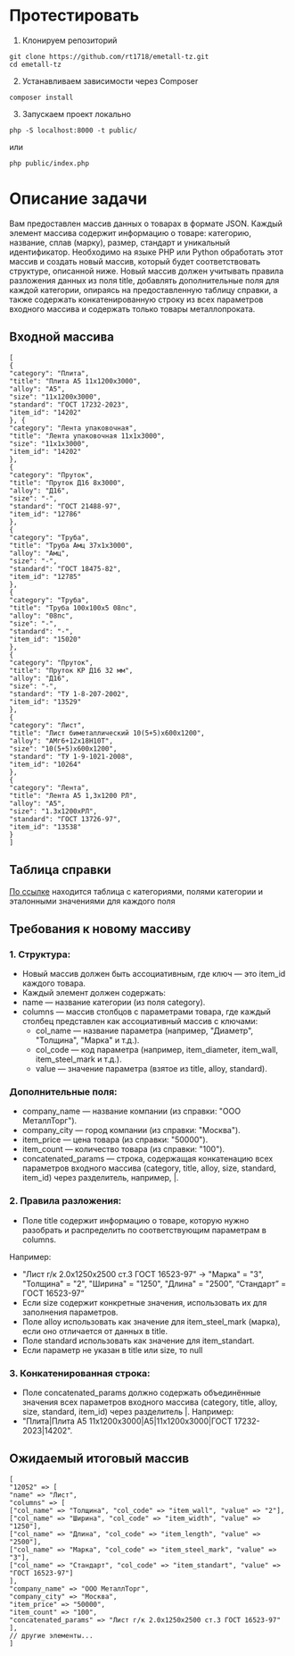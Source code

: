 # Протестировать
1. Клонируем репозиторий
```
git clone https://github.com/rt1718/emetall-tz.git
cd emetall-tz
```
2. Устанавливаем зависимости через Composer
```
composer install
```
3. Запускаем проект локально
```
php -S localhost:8000 -t public/
```
или
```
php public/index.php
```
# Описание задачи
Вам предоставлен массив данных о товарах в формате JSON. Каждый элемент
массива содержит информацию о товаре: категорию, название, сплав (марку), размер,
стандарт и уникальный идентификатор. Необходимо на языке PHP или Python
обработать этот массив и создать новый массив, который будет соответствовать
структуре, описанной ниже. Новый массив должен учитывать правила разложения
данных из поля title, добавлять дополнительные поля для каждой категории,
опираясь на предоставленную таблицу справки, а также содержать
конкатенированную строку из всех параметров входного массива и содержать только
товары металлопроката.

## Входной массива
```
[
{
"category": "Плита",
"title": "Плита А5 11x1200x3000",
"alloy": "А5",
"size": "11x1200x3000",
"standard": "ГОСТ 17232-2023",
"item_id": "14202"
}, {
"category": "Лента упаковочная",
"title": "Лента упаковочная 11x1x3000",
"size": "11x1x3000",
"item_id": "14202"
},
{
"category": "Пруток",
"title": "Пруток Д16 8x3000",
"alloy": "Д16",
"size": "-",
"standard": "ГОСТ 21488-97",
"item_id": "12786"
},
{
"category": "Труба",
"title": "Труба Амц 37x1x3000",
"alloy": "Амц",
"size": "-",
"standard": "ГОСТ 18475-82",
"item_id": "12785"
},
{
"category": "Труба",
"title": "Труба 100х100х5 08пс",
"alloy": "08пс",
"size": "-",
"standard": "-",
"item_id": "15020"
},
{
"category": "Пруток",
"title": "Пруток КР Д16 32 мм",
"alloy": "Д16",
"size": "-",
"standard": "ТУ 1-8-207-2002",
"item_id": "13529"
},
{
"category": "Лист",
"title": "Лист биметаллический 10(5+5)x600x1200",
"alloy": "АМг6+12х18Н10Т",
"size": "10(5+5)x600x1200",
"standard": "ТУ 1-9-1021-2008",
"item_id": "10264"
},
{
"category": "Лента",
"title": "Лента А5 1,3x1200 РЛ",
"alloy": "А5",
"size": "1.3x1200xРЛ",
"standard": "ГОСТ 13726-97",
"item_id": "13538"
}
]
```
## Таблица справки
[По ссылке](https://e-metall.ru/docs/fields/) находится таблица с категориями, полями
категории и эталонными значениями для каждого поля
## Требования к новому массиву
### 1. Структура:
* Новый массив должен быть ассоциативным, где ключ — это item_id
  каждого товара.
* Каждый элемент должен содержать:
* name — название категории (из поля category).
* columns — массив столбцов с параметрами товара, где каждый
  столбец представлен как ассоциативный массив с ключами:
    * col_name — название параметра (например, "Диаметр",
      "Толщина", "Марка" и т.д.).
    * col_code — код параметра (например, item_diameter,
      item_wall, item_steel_mark и т.д.).
    * value — значение параметра (взятое из title, alloy,
      standard).
### Дополнительные поля:
* company_name — название компании (из справки: "ООО
      МеталлТорг").
* company_city — город компании (из справки: "Москва").
* item_price — цена товара (из справки: "50000").
* item_count — количество товара (из справки: "100").
* concatenated_params — строка, содержащая конкатенацию
  всех параметров входного массива (category, title, alloy, size,
  standard, item_id) через разделитель, например, |.
### 2. Правила разложения:
* Поле title содержит информацию о товаре, которую нужно разобрать и
  распределить по соответствующим параметрам в columns. 

Например:
* "Лист г/к 2.0х1250х2500 ст.3 ГОСТ 16523-97" → "Марка" = "3",
  "Толщина" = "2", "Ширина" = "1250", "Длина" = "2500", “Стандарт” =
  ГОСТ 16523-97“
* Если size содержит конкретные значения, использовать их для
  заполнения параметров.
* Поле alloy использовать как значение для item_steel_mark (марка),
  если оно отличается от данных в title.
* Поле standard использовать как значение для item_standart.
* Если параметр не указан в title или size, то null
### 3. Конкатенированная строка:
* Поле concatenated_params должно содержать объединённые значения
  всех параметров входного массива (category, title, alloy, size,
  standard, item_id) через разделитель |. Например:
* "Плита|Плита А5 11x1200x3000|А5|11x1200x3000|ГОСТ
  17232-2023|14202".
## Ожидаемый итоговый массив
   ```
   [
   "12052" => [
   "name" => "Лист",
   "columns" => [
   ["col_name" => "Толщина", "col_code" => "item_wall", "value" => "2"],
   ["col_name" => "Ширина", "col_code" => "item_width", "value" => "1250"],
   ["col_name" => "Длина", "col_code" => "item_length", "value" => "2500"],
   ["col_name" => "Марка", "col_code" => "item_steel_mark", "value" => "3"],
   ["col_name" => "Стандарт", "col_code" => "item_standart", "value" => "ГОСТ 16523-97"]
   ],
   "company_name" => "ООО МеталлТорг",
   "company_city" => "Москва",
   "item_price" => "50000",
   "item_count" => "100",
   "concatenated_params" => "Лист г/к 2.0х1250х2500 ст.3 ГОСТ 16523-97"
   ],
   // другие элементы...
   ]
   ```
